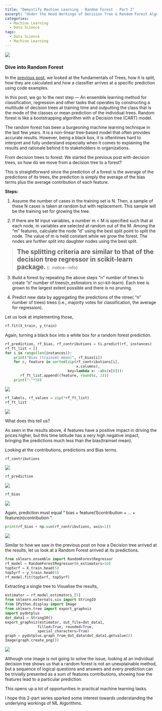 ```yaml
---
title: "Demystify Machine Learning - Random Forest - Part 2"
excerpt: "Under the Hood Workings of Decision Tree & Random Forest Algorithms"
categories:
  - Machine Learning
  - Data Science
tags:
  - Data Science
  - Machine Learning
---
```


![](https://vitalflux.com/wp-content/uploads/2023/12/Difference-between-decision-tree-and-random-forest-640x640.png)

### Dive into Random Forest

In the [previous post](https://dataasciences.github.io/machine%20learning/data%20science/Demystify-ML-1/), we looked at the fundamentals of Trees, how it is split, how they are calculated and how a classifier arrives at a specific prediction using code examples.

In this post, we go to the next step — An ensemble learning method for classification, regression and other tasks that operates by constructing a multitude of decision trees at training time and outputting the class that is the mode of the classes or mean prediction of the individual trees. Random forest is like a bootstrapping algorithm with a Decision tree (CART) model.

The random forest has been a burgeoning machine learning technique in the last few years. It is a non-linear tree-based model that often provides accurate results. However, being a black box, it is oftentimes hard to interpret and fully understand especially when it comes to explaining the results and rationale behind it to stakeholders in organizations.

From decision trees to forest:
We started the previous post with decision trees, so how do we move from a decision tree to a forest?

This is straightforward since the prediction of a forest is the average of the predictions of its trees, the prediction is simply the average of the bias terms plus the average contribution of each feature.

**Steps:**

1) Assume the number of cases in the training set is N. Then, a sample of these N cases is taken at random but with replacement. This sample will be the training set for growing the tree.

2) If there are M input variables, a number m < M is specified such that at each node, m variables are selected at random out of the M. Among the “m” features, calculate the node “d” using the best split point to split the node. The value of m is held constant while we grow the forest. The nodes are further split into daughter nodes using the best split.

> <span style="font-size:1.5em;">**The splitting criteria are similar to that of the decision tree regressor in scikit-learn package.**</span>
{: .notice--info}

3) Build a forest by repeating the above steps “n” number of times to create “n” number of trees(n_estimators in sci-kit-learn). Each tree is grown to the largest extent possible and there is no pruning.

4) Predict new data by aggregating the predictions of the ntree( “n” number of trees) trees (i.e., majority votes for classification, the average for regression).

Let us look at implementing those,

```python
rf.fit(X_train, y_train)
```
Again, turning a black box into a white box for a random forest prediction.

```python
rf_prediction, rf_bias, rf_contributions = ti.predict(rf, instances)
rf_ft_list = []
for i in range(len(instances)):
    print("Bias (trainset mean)", rf_bias[i])
    for c, feature in sorted(zip(rf_contributions[i], 
                                 x.columns), 
                             key=lambda x: -abs(x[0])):
       rf_ft_list.append((feature, round(c, 2)))
    print("-"*50)
```

![](https://miro.medium.com/v2/resize:fit:640/format:webp/1*r8qHuHdUhoxyS6-RA7Ds5g.jpeg)

```python
rf_labels, rf_values = zip(*rf_ft_list)
rf_ft_list
```

![](https://miro.medium.com/v2/resize:fit:586/format:webp/1*tVMqUDDaMoa5dg-lkBsdlw.jpeg)

What does this tell us?

As seen in the results above, 4 features have a positive impact in driving the prices higher, but this time latitude has a very high negative impact, bringing the predictions much less than the bias(trainset mean).

Looking at the contributions, predictions and Bias terms.

```python
rf_contributions
```

![](https://miro.medium.com/v2/resize:fit:640/format:webp/1*PRpsUB9l7FwgGfTts9-CUA.jpeg)

```python
rf_prediction
```

![](https://miro.medium.com/v2/resize:fit:394/format:webp/1*JYUhumnhIog_ZxChZ2YCVw.jpeg)

```python
rf_bias
```

![](https://miro.medium.com/v2/resize:fit:522/format:webp/1*4axyvXTfStCNWh4kiI_xEQ.jpeg)

Again, prediction must equal “ bias + feature(1)contribution + … + feature(n)contribution “.

```python
print(rf_bias + np.sum(rf_contributions, axis=1))
```

![](https://miro.medium.com/v2/resize:fit:226/format:webp/1*A_POQkKdKKnN7pEdFBfDlg.jpeg)

Similar to how we saw in the previous post on how a Decision tree arrived at the results, let us look at a Random Forest arrived at its predictions.

```python
from sklearn.ensemble import RandomForestRegressor
rf_model = RandomForestRegressor(n_estimators=10)
top5xrf = X_train.head(5)
top5yrf = y_train.head(5)
rf_model.fit(top5xrf, top5yrf)
```

Extracting a single tree to Visualise the results,

```python
estimator = rf_model.estimators_[5]
from sklearn.externals.six import StringIO  
from IPython.display import Image
from sklearn.tree import export_graphviz
import pydotplus
dot_data1 = StringIO()
export_graphviz(estimator, out_file=dot_data1,  
               filled=True, rounded=True,
               special_characters=True)
graph = pydotplus.graph_from_dot_data(dot_data1.getvalue())  
Image(graph.create_png())
```

![](https://miro.medium.com/v2/resize:fit:640/format:webp/1*DqD5Sl8KyORcpkoJRSqzcQ.jpeg)

Although one image is not going to solve the issue, looking at an individual decision tree shows us that a random forest is not an unexplainable method, but a sequence of logical questions and answers and every prediction can be trivially presented as a sum of features contributions, showing how the features lead to a particular prediction.

This opens up a lot of opportunities in practical machine learning tasks.

I hope this 2-part series sparked some interest towards understanding the underlying workings of ML Algorithms.
